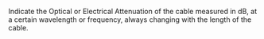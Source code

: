 Indicate the Optical or Electrical Attenuation of the cable measured in dB, at a certain wavelength or frequency, always changing with the length of the cable.
